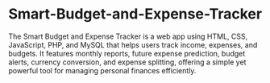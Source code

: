 # Smart-Budget-and-Expense-Tracker
The Smart Budget and Expense Tracker is a web app using HTML, CSS, JavaScript, PHP, and MySQL that helps users track income, expenses, and budgets. It features monthly reports, future expense prediction, budget alerts, currency conversion, and expense splitting, offering a simple yet powerful tool for managing personal finances efficiently.
